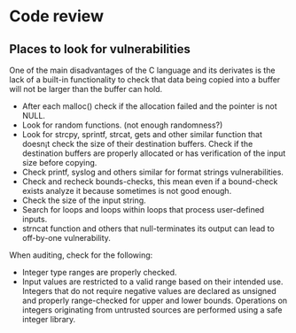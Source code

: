 # Code review
## Places to look for vulnerabilities

One of the main disadvantages of the C language and its derivates is the lack of a built-in functionality to check that data being copied into a buffer will not be larger than the buffer can hold.

- After each malloc() check if the allocation failed and the pointer is not NULL.
- Look for random functions. (not enough randomness?)
- Look for strcpy, sprintf, strcat, gets and other similar function that doesn¡t check the size of their destination buffers. Check if the destination buffers are properly allocated or has verification of the input size before copying.
- Check printf, syslog and others similar for format strings vulnerabilities.
- Check and recheck bounds-checks, this mean even if a bound-check exists analyze it because sometimes is not good enough.
- Check the size of the input string.
- Search for loops and loops within loops that process user-defined inputs.
- strncat function and others that null-terminates its output can lead to off-by-one vulnerability.

When auditing, check for the following:
- Integer type ranges are properly checked.
- Input values are restricted to a valid range based on their intended use.
Integers that do not require negative values are declared as unsigned and properly range-checked for upper and lower bounds.
Operations on integers originating from untrusted sources are performed using a safe integer library.
